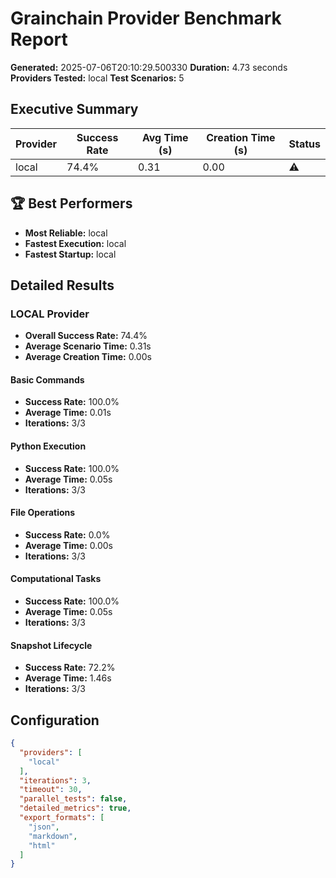 # Grainchain Provider Benchmark Report

**Generated:** 2025-07-06T20:10:29.500330
**Duration:** 4.73 seconds
**Providers Tested:** local
**Test Scenarios:** 5

## Executive Summary

| Provider | Success Rate | Avg Time (s) | Creation Time (s) | Status |
|----------|--------------|--------------|-------------------|--------|
| local | 74.4% | 0.31 | 0.00 | ⚠️ |

## 🏆 Best Performers

- **Most Reliable:** local
- **Fastest Execution:** local
- **Fastest Startup:** local

## Detailed Results

### LOCAL Provider

- **Overall Success Rate:** 74.4%
- **Average Scenario Time:** 0.31s
- **Average Creation Time:** 0.00s

#### Basic Commands
- **Success Rate:** 100.0%
- **Average Time:** 0.01s
- **Iterations:** 3/3

#### Python Execution
- **Success Rate:** 100.0%
- **Average Time:** 0.05s
- **Iterations:** 3/3

#### File Operations
- **Success Rate:** 0.0%
- **Average Time:** 0.00s
- **Iterations:** 3/3

#### Computational Tasks
- **Success Rate:** 100.0%
- **Average Time:** 0.05s
- **Iterations:** 3/3

#### Snapshot Lifecycle
- **Success Rate:** 72.2%
- **Average Time:** 1.46s
- **Iterations:** 3/3

## Configuration

```json
{
  "providers": [
    "local"
  ],
  "iterations": 3,
  "timeout": 30,
  "parallel_tests": false,
  "detailed_metrics": true,
  "export_formats": [
    "json",
    "markdown",
    "html"
  ]
}
```
